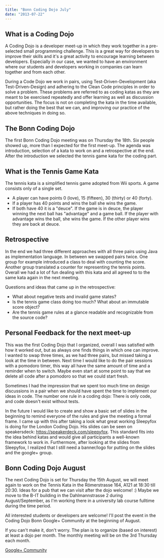 ```yaml
---
title: "Bonn Coding Dojo July"
date: "2013-07-22"
---
```


## What is a Coding Dojo
A Coding Dojo is a developer meet-up in which they work together in a pre-selected small programming challenge. This is a great way for developers to improve their skills and it's a great activity to encourage learning between developers. Especially in our case, we wanted to have an environment where our students and developers working in companies can learn together and from each other.

During a Code Dojo we work in pairs, using Test-Driven-Development (aka Test-Driven-Design) and adhering to the Clean Code principles in order to solve a problem. These problems are referred to as coding katas as they are meant to be exercised repeatedly and offer learning as well as discussion opportunities. The focus is not on completing the kata in the time available, but rather doing the best that we can, and improving our practice of the above techniques in doing so.  

## The Bonn Coding Dojo
The first Bonn Coding Dojo meeting was on Thursday the 18th. Six people showed up, more than I expected for the first meet-up. The agenda was introduction, selection of a kata to work on and a retrospective at the end. After the introduction we selected the tennis game kata for the coding part.

## What is the Tennis Game Kata
The tennis kata is  a simplified tennis game adopted from Wii sports. A game consists only of a single set.
- A player can have points 0 (love), 15 (fifteen), 30 (thirty) or 40 (forty).
- If a player has 40 points and wins the ball she wins the game.
- If both have 40 it is a "deuce". If the game is in deuce, the player winning the next ball has "advantage" and a game ball. If the player with advantage wins the ball, she wins the game. If the other player wins they are back at deuce.

## Retrospective
In the end we had three different approaches with all three pairs using Java as implementation language. In between we swapped pairs twice. One group for example introduced a class to deal with counting the score. Another group translated a counter for representing the tennis points. Overall we had a lot of fun dealing with this kata and all agreed to to the same kata again in the next meeting.

Questions and ideas that came up in the retrospective:
- What about negative tests and invalid game states?
- Is the tennis game class doing too much? What about an immutable score object?
- Are the tennis game rules at a glance readable and recognizable from the source code?

## Personal Feedback for the next meet-up
This was the first Coding Dojo that I organized, overall I was satisfied with how it worked out, but as always one finds things in which one can improve. I wanted to swap three times, as we had three pairs, but missed taking a look at the time in between. Next time I would like to do the pair sessions with a pomodoro timer, this way all have the same amount of time and a reminder when to switch. Maybe even start at some point to say that we delete all code after a pomodoro so that we could start fresh.

Sometimes I had the impression that we spent too much time on design discussions in a pair when we should have spent the time to implement our ideas in code. The number one rule in a coding dojo: There is only code, and code doesn't exist without tests.

In the future I would like to create and show a basic set of slides in the beginning to remind everyone of the rules and give the meeting a formal frame. I came up with this after taking a look what great working Sleepyfox is doing for the London Coding Dojo. His slides can be seen on speakersdeck: https://speakerdeck.com/sleepyfox. This standard fits into the idea behind katas and would give all participants a well-known framework to work in. Furthermore, after looking at the slides from Sleepyfox, I realized that I still need a banner/logo for putting on the slides and the google+ group.

## Bonn Coding Dojo August
The next Coding Dojo is set for Thursday the 15th August, we will meet again to work on the Tennis Kata in the Römerstrasse 164, A121 at 18:30 till 20:30.  Ideas for a pub  that we can visit after the dojo welcome! :)  Maybe we move to the B-IT building in the Dahlmannstrasse 2  during August/September, as I'm working there in a university lab course fulltime during the time period.

All interested students or developers are welcome! I'll post the event in the Coding Dojo Bonn Google+ Community at the beginning of August.

If you can't make it, don't worry. The plan is to organize (based on interest) at least a dojo per month. The monthly meeting will be on the 3rd Thursday each month.

[Google+ Community](https://plus.google.com/communities/117465553333690535719)
<!-- Place this tag where you want the widget to render. -->
<div class="g-community" data-href="https://plus.google.com/communities/117465553333690535719" data-layout="landscape"></div>

<!-- Place this tag after the last widget tag. -->
<script type="text/javascript">
  (function() {
    var po = document.createElement('script'); po.type = 'text/javascript'; po.async = true;
    po.src = 'https://apis.google.com/js/plusone.js';
    var s = document.getElementsByTagName('script')[0]; s.parentNode.insertBefore(po, s);
  })();
</script>
